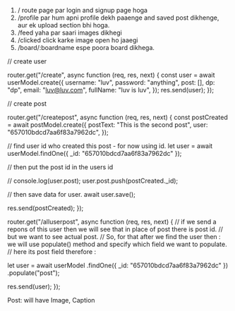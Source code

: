 1. / route page par login and signup page hoga
2. /profile par hum apni profile dekh paaenge and saved post dikhenge,
    aur ek upload section bhi hoga.
3. /feed yaha par saari images dikhegi
4. /clicked click karke image open ho jaaegi
5. /board/:boardname espe poora board dikhega.


// create user

router.get("/create", async function (req, res, next) {
  const user = await userModel.create({
    username: "luv",
    password: "anything",
    post: [],
    dp: "dp",
    email: "luv@luv.com",
    fullName: "luv is luv",
  });
  res.send(user);
});

// create post

router.get("/createpost", async function (req, res, next) {
  const postCreated = await postModel.create({
    postText: "This is the second post",
    user: "657010bdcd7aa6f83a7962dc",
  });

  // find user id who created this post - for now using id.
  let user = await userModel.findOne({ _id: "657010bdcd7aa6f83a7962dc" });

  //  then put the post id in the users id

  // console.log(user.post);
  user.post.push(postCreated._id);

  // then save data for user.
  await user.save();

  res.send(postCreated);
});

router.get("/alluserpost", async function (req, res, next) {
  // if we send a repons of this user then we will see that in place of post there is post id.
  // but we want to see actual post.
  // So, for that after we find the user then : we will use populate() method and specify which field we want to populate.
  // here its post field therefore :

  let user = await userModel
    .findOne({ _id: "657010bdcd7aa6f83a7962dc" })
    .populate("post");

  res.send(user);
});


<!-- Profile Page -->
Post: will have  Image, Caption
